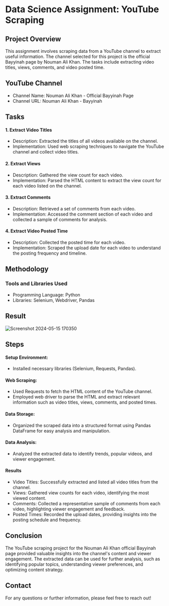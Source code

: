 # Data Science Assignment: YouTube Scraping
## Project Overview
This assignment involves scraping data from a YouTube channel to extract useful information. The channel selected for this project is the official Bayyinah page by Nouman Ali Khan. The tasks include extracting video titles, views, comments, and video posted time.

## YouTube Channel
- Channel Name: Nouman Ali Khan - Official Bayyinah Page
- Channel URL: Nouman Ali Khan - Bayyinah

## Tasks
#### 1. Extract Video Titles
  - Description: Extracted the titles of all videos available on the channel.
  - Implementation: Used web scraping techniques to navigate the YouTube channel and collect video titles.
#### 2. Extract Views
  - Description: Gathered the view count for each video.
  - Implementation: Parsed the HTML content to extract the view count for each video listed on the channel.
#### 3. Extract Comments
  - Description: Retrieved a set of comments from each video.
  - Implementation: Accessed the comment section of each video and collected a sample of comments for analysis.
#### 4. Extract Video Posted Time
  - Description: Collected the posted time for each video.
  - Implementation: Scraped the upload date for each video to understand the posting frequency and timeline.
## Methodology
### Tools and Libraries Used
- Programming Language: Python
- Libraries: Selenium, Webdriver, Pandas

## Result

![Screenshot 2024-05-15 170350](https://github.com/maida12/Youtube_Scrapping/assets/81500487/65a43a16-cd1a-4a8b-86f1-4ecc96ad0c12)


## Steps
#### Setup Environment:

- Installed necessary libraries (Selenium, Requests, Pandas).
#### Web Scraping:

- Used Requests to fetch the HTML content of the YouTube channel.
- Employed web driver to parse the HTML and extract relevant information such as video titles, views, comments, and posted times.
#### Data Storage:

- Organized the scraped data into a structured format using Pandas DataFrame for easy analysis and manipulation.
#### Data Analysis:

- Analyzed the extracted data to identify trends, popular videos, and viewer engagement.
#### Results
- Video Titles: Successfully extracted and listed all video titles from the channel.
- Views: Gathered view counts for each video, identifying the most viewed content.
- Comments: Collected a representative sample of comments from each video, highlighting viewer engagement and feedback.
- Posted Times: Recorded the upload dates, providing insights into the posting schedule and frequency.
## Conclusion
The YouTube scraping project for the Nouman Ali Khan official Bayyinah page provided valuable insights into the channel's content and viewer engagement. The extracted data can be used for further analysis, such as identifying popular topics, understanding viewer preferences, and optimizing content strategy.

## Contact
For any questions or further information, please feel free to reach out!

